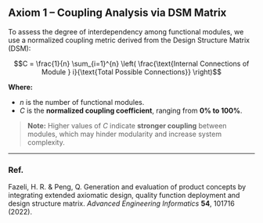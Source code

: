 ##  Axiom 1 – Coupling Analysis via DSM Matrix

To assess the degree of interdependency among functional modules, we use a normalized coupling metric derived from the Design Structure Matrix (DSM):

```math
C = \frac{1}{n} \sum_{i=1}^{n} \left( \frac{\text{Internal Connections of Module } i}{\text{Total Possible Connections}} \right)
```

**Where:**
- *n* is the number of functional modules.  
- *C* is the **normalized coupling coefficient**, ranging from **0% to 100%**.

> **Note:** Higher values of $C$ indicate **stronger coupling** between modules, which may hinder modularity and increase system complexity.

---

###  Ref.

Fazeli, H. R. & Peng, Q.  Generation and evaluation of product concepts by integrating extended axiomatic design, quality function deployment and design structure matrix. *Advanced Engineering Informatics* **54**, 101716 (2022).
